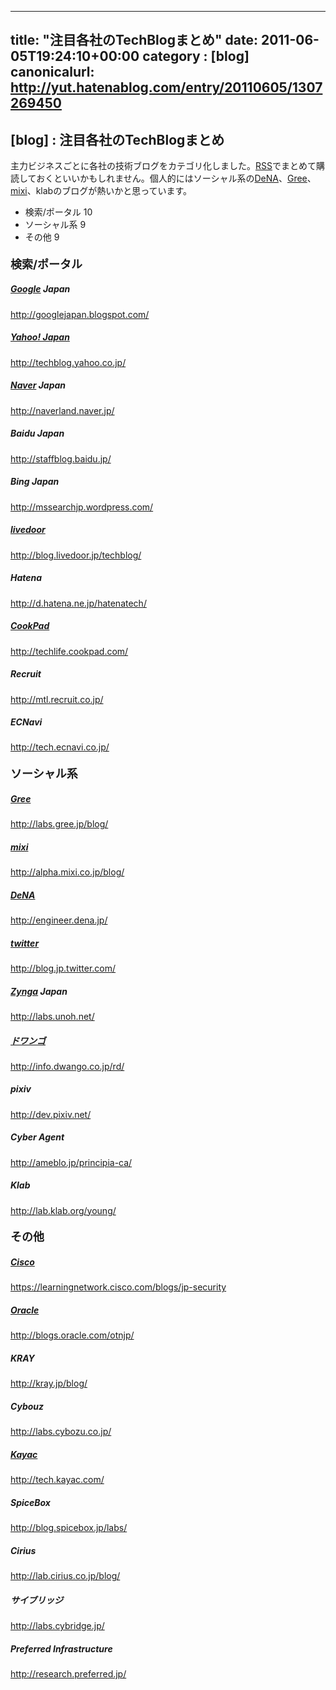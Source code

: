 
---
title: "注目各社のTechBlogまとめ"
date: 2011-06-05T19:24:10+00:00
category : [blog]
canonicalurl: http://yut.hatenablog.com/entry/20110605/1307269450
---

## [blog] : 注目各社のTechBlogまとめ

<p>主力ビジネスごとに各社の技術ブログをカテゴリ化しました。<a class="keyword" href="http://d.hatena.ne.jp/keyword/RSS">RSS</a>でまとめて購読しておくといいかもしれません。個人的にはソーシャル系の<a class="keyword" href="http://d.hatena.ne.jp/keyword/DeNA">DeNA</a>、<a class="keyword" href="http://d.hatena.ne.jp/keyword/Gree">Gree</a>、<a class="keyword" href="http://d.hatena.ne.jp/keyword/mixi">mixi</a>、klabのブログが熱いかと思っています。</p>

<ul>
<li>検索/ポータル 10</li>
<li>ソーシャル系 9</li>
<li>その他 9</li>
</ul>
<div class="section">
<h4><span class="deco" style="font-size:large;">検索/ポータル</span></h4>

<div class="section">
<h5><a class="keyword" href="http://d.hatena.ne.jp/keyword/Google">Google</a> Japan</h5>
<p><a href="http://googlejapan.blogspot.com/">http://googlejapan.blogspot.com/</a><br />
</p>

</div>
<div class="section">
<h5><a class="keyword" href="http://d.hatena.ne.jp/keyword/Yahoo%21%20Japan">Yahoo! Japan</a></h5>
<p><a href="http://techblog.yahoo.co.jp/">http://techblog.yahoo.co.jp/</a><br />
</p>

</div>
<div class="section">
<h5><a class="keyword" href="http://d.hatena.ne.jp/keyword/Naver">Naver</a> Japan</h5>
<p><a href="http://naverland.naver.jp/">http://naverland.naver.jp/</a><br />
</p>

</div>
<div class="section">
<h5>Baidu Japan</h5>
<p><a href="http://staffblog.baidu.jp/">http://staffblog.baidu.jp/</a><br />
</p>

</div>
<div class="section">
<h5>Bing Japan</h5>
<p><a href="http://mssearchjp.wordpress.com/">http://mssearchjp.wordpress.com/</a><br />
</p>

</div>
<div class="section">
<h5><a class="keyword" href="http://d.hatena.ne.jp/keyword/livedoor">livedoor</a></h5>
<p><a href="http://blog.livedoor.jp/techblog/">http://blog.livedoor.jp/techblog/</a><br />
</p>

</div>
<div class="section">
<h5>Hatena</h5>
<p><a href="http://d.hatena.ne.jp/hatenatech/">http://d.hatena.ne.jp/hatenatech/</a><br />
</p>

</div>
<div class="section">
<h5><a class="keyword" href="http://d.hatena.ne.jp/keyword/CookPad">CookPad</a></h5>
<p><a href="http://techlife.cookpad.com/">http://techlife.cookpad.com/</a><br />
</p>

</div>
<div class="section">
<h5>Recruit</h5>
<p><a href="http://mtl.recruit.co.jp/">http://mtl.recruit.co.jp/</a><br />
</p>

</div>
<div class="section">
<h5>ECNavi</h5>
<p><a href="http://tech.ecnavi.co.jp/">http://tech.ecnavi.co.jp/</a></p><p></p>

</div>
</div>
<div class="section">
<h4><span class="deco" style="font-size:large;">ソーシャル系</span></h4>

<div class="section">
<h5><a class="keyword" href="http://d.hatena.ne.jp/keyword/Gree">Gree</a></h5>
<p><a href="http://labs.gree.jp/blog/">http://labs.gree.jp/blog/</a><br />
</p>

</div>
<div class="section">
<h5><a class="keyword" href="http://d.hatena.ne.jp/keyword/mixi">mixi</a></h5>
<p><a href="http://alpha.mixi.co.jp/blog/">http://alpha.mixi.co.jp/blog/</a><br />
</p>

</div>
<div class="section">
<h5><a class="keyword" href="http://d.hatena.ne.jp/keyword/DeNA">DeNA</a></h5>
<p><a href="http://engineer.dena.jp/">http://engineer.dena.jp/</a><br />
</p>

</div>
<div class="section">
<h5><a class="keyword" href="http://d.hatena.ne.jp/keyword/twitter">twitter</a></h5>
<p><a href="http://blog.jp.twitter.com/">http://blog.jp.twitter.com/</a><br />
</p>

</div>
<div class="section">
<h5><a class="keyword" href="http://d.hatena.ne.jp/keyword/Zynga">Zynga</a> Japan</h5>
<p><a href="http://labs.unoh.net/">http://labs.unoh.net/</a><br />
</p>

</div>
<div class="section">
<h5><a class="keyword" href="http://d.hatena.ne.jp/keyword/%A5%C9%A5%EF%A5%F3%A5%B4">ドワンゴ</a></h5>
<p><a href="http://info.dwango.co.jp/rd/">http://info.dwango.co.jp/rd/</a><br />
</p>

</div>
<div class="section">
<h5>pixiv</h5>
<p><a href="http://dev.pixiv.net/">http://dev.pixiv.net/</a><br />
</p>

</div>
<div class="section">
<h5>Cyber Agent</h5>
<p><a href="http://ameblo.jp/principia-ca/">http://ameblo.jp/principia-ca/</a><br />
</p>

</div>
<div class="section">
<h5>Klab</h5>
<p><a href="http://lab.klab.org/young/">http://lab.klab.org/young/</a></p><p></p>

</div>
</div>
<div class="section">
<h4><span class="deco" style="font-size:large;">その他</span></h4>

<div class="section">
<h5><a class="keyword" href="http://d.hatena.ne.jp/keyword/Cisco">Cisco</a></h5>
<p><a href="https://learningnetwork.cisco.com/blogs/jp-security">https://learningnetwork.cisco.com/blogs/jp-security</a><br />
</p>

</div>
<div class="section">
<h5><a class="keyword" href="http://d.hatena.ne.jp/keyword/Oracle">Oracle</a></h5>
<p><a href="http://blogs.oracle.com/otnjp/">http://blogs.oracle.com/otnjp/</a><br />
</p>

</div>
<div class="section">
<h5>KRAY</h5>
<p><a href="http://kray.jp/blog/">http://kray.jp/blog/</a><br />
</p>

</div>
<div class="section">
<h5>Cybouz</h5>
<p><a href="http://labs.cybozu.co.jp/">http://labs.cybozu.co.jp/</a><br />
</p>

</div>
<div class="section">
<h5><a class="keyword" href="http://d.hatena.ne.jp/keyword/Kayac">Kayac</a></h5>
<p><a href="http://tech.kayac.com/">http://tech.kayac.com/</a><br />
</p>

</div>
<div class="section">
<h5>SpiceBox</h5>
<p><a href="http://blog.spicebox.jp/labs/">http://blog.spicebox.jp/labs/</a><br />
</p>

</div>
<div class="section">
<h5>Cirius</h5>
<p><a href="http://lab.cirius.co.jp/blog/">http://lab.cirius.co.jp/blog/</a><br />
</p>

</div>
<div class="section">
<h5>サイブリッジ</h5>
<p><a href="http://labs.cybridge.jp/">http://labs.cybridge.jp/</a><br />
</p>

</div>
<div class="section">
<h5>Preferred Infrastructure</h5>
<p><a href="http://research.preferred.jp/">http://research.preferred.jp/</a></p>

</div>
</div>

